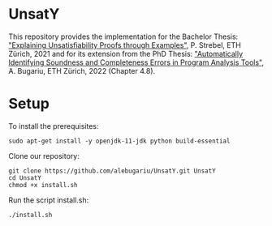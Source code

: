 # UnsatY

This repository provides the implementation for the Bachelor Thesis: ["Explaining Unsatisfiability Proofs through Examples"](https://ethz.ch/content/dam/ethz/special-interest/infk/chair-program-method/pm/documents/Education/Theses/Pascal_Strebel_BA_Report.pdf), P. Strebel, ETH Zürich, 2021 and for its extension from the PhD Thesis: ["Automatically Identifying Soundness and Completeness Errors in Program Analysis Tools"](https://www.research-collection.ethz.ch/bitstream/handle/20.500.11850/548050/Bugariu2022.pdf), A. Bugariu, ETH Zürich, 2022 (Chapter 4.8). 

# Setup

To install the prerequisites:

```
sudo apt-get install -y openjdk-11-jdk python build-essential
```

Clone our repository:

```
git clone https://github.com/alebugariu/UnsatY.git UnsatY
cd UnsatY
chmod +x install.sh
```

Run the script install.sh: 

```
./install.sh
```